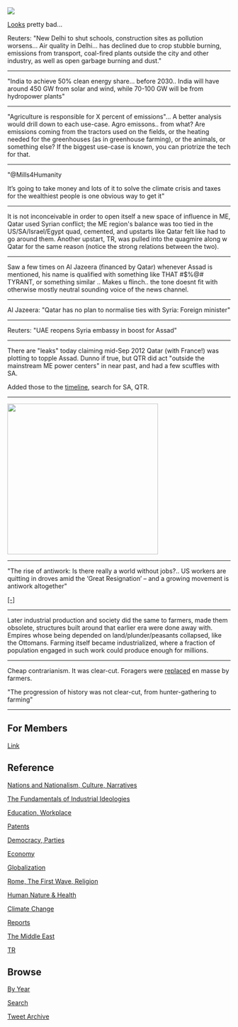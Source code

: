 <img src="https://drive.google.com/uc?export=view&id=1B2wf9R7AMH1d7Vw6e2mucLbIQ5NSjir7"/>


[Looks](https://pbs.twimg.com/media/FEF9quAWYBALdvn?format=jpg&name=small)
pretty bad...

Reuters: "New Delhi to shut schools, construction sites as pollution
worsens... Air quality in Delhi... has declined due to crop stubble
burning, emissions from transport, coal-fired plants outside the city
and other industry, as well as open garbage burning and dust."

---

"India to achieve 50% clean energy share...  before 2030.. India will
have around 450 GW from solar and wind, while 70-100 GW will be from
hydropower plants"

---

"Agriculture is responsible for X percent of emissions"... A better
analysis would drill down to each use-case. Agro emissons.. from what?
Are emissions coming from the tractors used on the fields, or the
heating needed for the greenhouses (as in greenhouse farming), or the
animals, or something else? If the biggest use-case is known, you can
priotrize the tech for that.

---

"@Mills4Humanity

It’s going to take money and lots of it to solve the climate crisis
and taxes for the wealthiest people is one obvious way to get it"

---

It is not inconceivable in order to open itself a new space of
influence in ME, Qatar used Syrian conflict; the ME region's balance
was too tied in the US/SA/Israel/Egypt quad, cemented, and upstarts
like Qatar felt like had to go around them. Another upstart, TR, was
pulled into the quagmire along w Qatar for the same reason (notice the
strong relations between the two).

---

Saw a few times on Al Jazeera (financed by Qatar) whenever Assad is
mentioned, his name is qualified with something like THAT \#$%@#
TYRANT, or something similar .. Makes u flinch.. the tone doesnt fit
with otherwise mostly neutral sounding voice of the news channel.

---

Al Jazeera: "Qatar has no plan to normalise ties with Syria: Foreign minister"

---

Reuters: "UAE reopens Syria embassy in boost for Assad"

---

There are "leaks" today claiming mid-Sep 2012 Qatar (with France!) was
plotting to topple Assad. Dunno if true, but QTR did act "outside the
mainstream ME power centers" in near past, and had a few scuffles with
SA.

Added those to the [timeline](2017/12/timeline-syria-tr.md),
search for SA, QTR. 

---

<img width="340" src="https://pbs.twimg.com/media/FEAScLVXMAM6jd7?format=jpg&name=small"/>

---


"The rise of antiwork: Is there really a world without jobs?.. US
workers are quitting in droves amid the ‘Great Resignation’ – and a
growing movement is antiwork altogether"

[[-]](https://www.independent.co.uk/news/world/americas/quit-job-anti-work-pandemic-b1951136.html)

---

Later industrial production and society did the same to farmers, made
them obsolete, structures built around that earlier era were done away
with. Empires whose being depended on land/plunder/peasants collapsed,
like the Ottomans. Farming itself became industrialized, where a
fraction of population engaged in such work could produce enough for
millions.

---

Cheap contrarianism. It was clear-cut. Foragers were
[replaced](2017/10/wtwrfn-foragers-farmers.md#replaced) en masse by
farmers.

"The progression of history was not clear-cut, from hunter-gathering to
farming"

---

## For Members

[Link](https://thirdwave-members.herokuapp.com)

## Reference

[Nations and Nationalism, Culture, Narratives](/2013/02/nations-and-nationalism.md)

[The Fundamentals of Industrial Ideologies](/2011/04/fundamentals-of-industrial-ideologies.md)

[Education, Workplace](2017/09/education-workplace.md)

[Patents](/2018/09/patents.md)

[Democracy, Parties](/2016/11/democracy.md)

[Economy](/2018/05/economy.md)

[Globalization](/2018/09/globalization.md)

[Rome, The First Wave, Religion](/2017/12/rome.md)

[Human Nature & Health](/2020/07/human-nature.md)

[Climate Change](/2018/12/climate.md)

[Reports](/2019/05/reports.md)

[The Middle East](/2019/07/middleeast.md)

[TR](../tr)

## Browse

[By Year](years.md)

[Search](search.html)

[Tweet Archive](/tweets/README.md)



